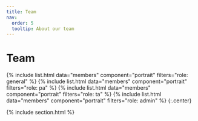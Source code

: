 ```yaml
---
title: Team
nav:
  order: 5
  tooltip: About our team
---
```


# <i class="fas fa-users"></i>Team

{%
  include list.html
  data="members"
  component="portrait"
  filters="role: general"
%}
{%
  include list.html
  data="members"
  component="portrait"
  filters="role: pa"
%}
{%
  include list.html
  data="members"
  component="portrait"
  filters="role: ta"
%}
{%
  include list.html
  data="members"
  component="portrait"
  filters="role: admin"
%}
{:.center}

{% include section.html %}

